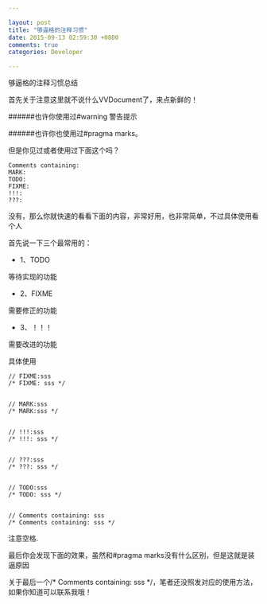 ```yaml
---

layout: post
title: "够逼格的注释习惯"
date: 2015-09-13 02:59:30 +0800
comments: true
categories: Developer

---
```






够逼格的注释习惯总结

 

 

首先关于注意这里就不说什么VVDocument了，来点新鲜的！

######也许你使用过#warning 警告提示

######也许你也使用过#pragma marks。

但是你见过或者使用过下面这个吗？

	Comments containing:
	MARK:
	TODO:
	FIXME:
	!!!:
	???:
没有，那么你就快速的看看下面的内容，非常好用，也非常简单，不过具体使用看个人



<!--more-->





 首先说一下三个最常用的：
 
 * 1、TODO

 等待实现的功能
 
 * 2、FIXME

 需要修正的功能
 
 * 3、！！！

 需要改进的功能

具体使用
	
	// FIXME:sss
	/* FIXME: sss */
	
	
	// MARK:sss
	/* MARK:sss */
	
	
	// !!!:sss
	/* !!!: sss */
	
	
	// ???:sss
	/* ???: sss */
	
	
	// TODO:sss
	/* TODO: sss */


	// Comments containing: sss
	/* Comments containing: sss */

注意空格.

 最后你会发现下面的效果，虽然和#pragma marks没有什么区别，但是这就是装逼原因

关于最后一个/* Comments containing: sss */，笔者还没照发对应的使用方法，如果你知道可以联系我哦！


<!--more-->
